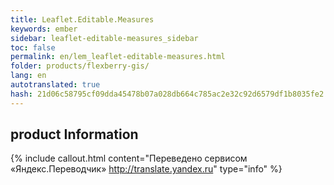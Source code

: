 ```yaml
--- 
title: Leaflet.Editable.Measures 
keywords: ember 
sidebar: leaflet-editable-measures_sidebar 
toc: false 
permalink: en/lem_leaflet-editable-measures.html 
folder: products/flexberry-gis/ 
lang: en 
autotranslated: true 
hash: 21d06c58795cf09dda45478b07a028db664c785ac2e32c92d6579df1b8035fe2 
--- 
```


## product Information 



{% include callout.html content="Переведено сервисом «Яндекс.Переводчик» <http://translate.yandex.ru>" type="info" %}